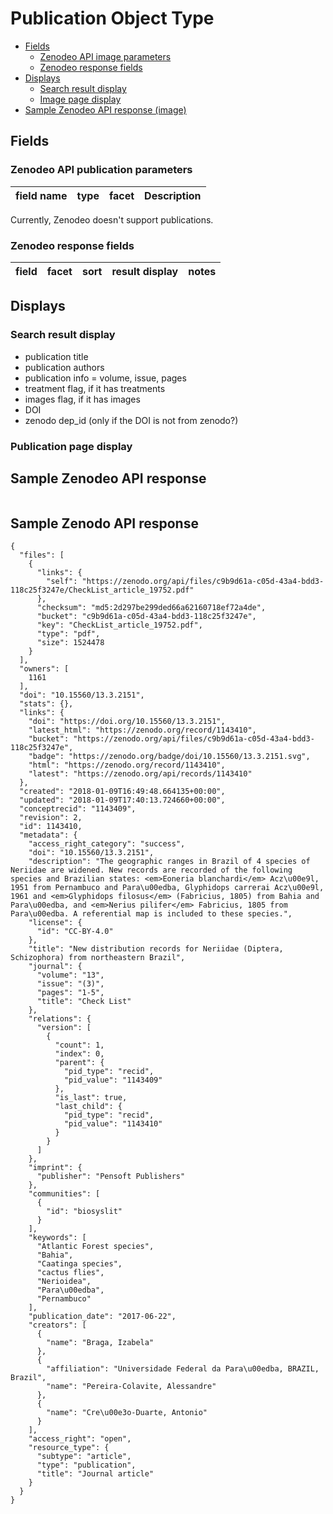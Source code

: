 # Publication Object Type

- [Fields](#fields)
  - [Zenodeo API image parameters](#zenodeo-api-treatments-parameters)
  - [Zenodeo response fields](#zenodeo-response-fields)
- [Displays](#displays)
  - [Search result display](#search-result-display)
  - [Image page display](#image-page-display)
- [Sample Zenodeo API response (image)](#sample-zenodeo-api-response)

## Fields

### Zenodeo API publication parameters

| field name | type | facet | Description |
| --- | --- | --- | --- |

Currently, Zenodeo doesn't support publications.

### Zenodeo response fields
| field | facet | sort |result display | notes |
| --- | --- | --- | --- | --- |

## Displays

### Search result display

* publication title
* publication authors
* publication info = volume, issue, pages
* treatment flag, if it has treatments
* images flag, if it has images
* DOI
* zenodo dep_id (only if the DOI is not from zenodo?)


### Publication page display


## Sample Zenodeo API response

```
```

## Sample Zenodo API response

```
{
  "files": [
    {
      "links": {
        "self": "https://zenodo.org/api/files/c9b9d61a-c05d-43a4-bdd3-118c25f3247e/CheckList_article_19752.pdf"
      }, 
      "checksum": "md5:2d297be299ded66a62160718ef72a4de", 
      "bucket": "c9b9d61a-c05d-43a4-bdd3-118c25f3247e", 
      "key": "CheckList_article_19752.pdf", 
      "type": "pdf", 
      "size": 1524478
    }
  ], 
  "owners": [
    1161
  ], 
  "doi": "10.15560/13.3.2151", 
  "stats": {}, 
  "links": {
    "doi": "https://doi.org/10.15560/13.3.2151", 
    "latest_html": "https://zenodo.org/record/1143410", 
    "bucket": "https://zenodo.org/api/files/c9b9d61a-c05d-43a4-bdd3-118c25f3247e", 
    "badge": "https://zenodo.org/badge/doi/10.15560/13.3.2151.svg", 
    "html": "https://zenodo.org/record/1143410", 
    "latest": "https://zenodo.org/api/records/1143410"
  }, 
  "created": "2018-01-09T16:49:48.664135+00:00", 
  "updated": "2018-01-09T17:40:13.724660+00:00", 
  "conceptrecid": "1143409", 
  "revision": 2, 
  "id": 1143410, 
  "metadata": {
    "access_right_category": "success", 
    "doi": "10.15560/13.3.2151", 
    "description": "The geographic ranges in Brazil of 4 species of Neriidae are widened. New records are recorded of the following species and Brazilian states: <em>Eoneria blanchardi</em> Acz\u00e9l, 1951 from Pernambuco and Para\u00edba, Glyphidops carrerai Acz\u00e9l, 1961 and <em>Glyphidops filosus</em> (Fabricius, 1805) from Bahia and Para\u00edba, and <em>Nerius pilifer</em> Fabricius, 1805 from Para\u00edba. A referential map is included to these species.", 
    "license": {
      "id": "CC-BY-4.0"
    }, 
    "title": "New distribution records for Neriidae (Diptera, Schizophora) from northeastern Brazil", 
    "journal": {
      "volume": "13", 
      "issue": "(3)", 
      "pages": "1-5", 
      "title": "Check List"
    }, 
    "relations": {
      "version": [
        {
          "count": 1, 
          "index": 0, 
          "parent": {
            "pid_type": "recid", 
            "pid_value": "1143409"
          }, 
          "is_last": true, 
          "last_child": {
            "pid_type": "recid", 
            "pid_value": "1143410"
          }
        }
      ]
    }, 
    "imprint": {
      "publisher": "Pensoft Publishers"
    }, 
    "communities": [
      {
        "id": "biosyslit"
      }
    ], 
    "keywords": [
      "Atlantic Forest species", 
      "Bahia", 
      "Caatinga species", 
      "cactus flies", 
      "Nerioidea", 
      "Para\u00edba", 
      "Pernambuco"
    ], 
    "publication_date": "2017-06-22", 
    "creators": [
      {
        "name": "Braga, Izabela"
      }, 
      {
        "affiliation": "Universidade Federal da Para\u00edba, BRAZIL, Brazil", 
        "name": "Pereira-Colavite, Alessandre"
      }, 
      {
        "name": "Cre\u00e3o-Duarte, Antonio"
      }
    ], 
    "access_right": "open", 
    "resource_type": {
      "subtype": "article", 
      "type": "publication", 
      "title": "Journal article"
    }
  }
}
```
